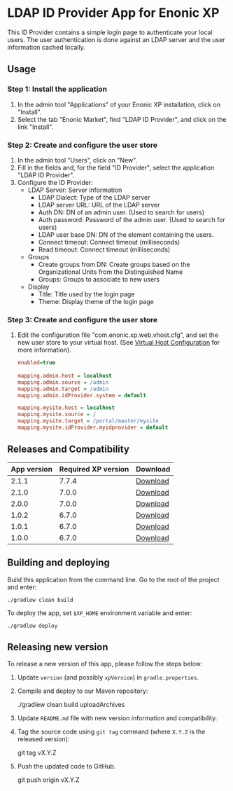 # LDAP ID Provider App for Enonic XP

This ID Provider contains a simple login page to authenticate your local users.
The user authentication is done against an LDAP server and the user information cached locally.

## Usage

### Step 1: Install the application
1. In the admin tool "Applications" of your Enonic XP installation, click on "Install". 
2. Select the tab "Enonic Market", find "LDAP ID Provider", and click on the link "Install".

### Step 2: Create and configure the user store
1. In the admin tool "Users", click on "New".
2. Fill in the fields and, for the field "ID Provider", select the application "LDAP ID Provider".
3. Configure the ID Provider:
    * LDAP Server: Server information
        * LDAP Dialect: Type of the LDAP server
        * LDAP server URL: URL of the LDAP server
        * Auth DN: DN of an admin user. (Used to search for users)
        * Auth password: Password of the admin user. (Used to search for users)
        * LDAP user base DN: DN of the element containing the users.
        * Connect timeout: Connect timeout (milliseconds)
        * Read timeout: Connect timeout (milliseconds)
    * Groups
        * Create groups from DN: Create groups based on the Organizational Units from the Distinguished Name   
        * Groups: Groups to associate to new users 
    * Display
        * Title: Title used by the login page
        * Theme: Display theme of the login page
            
### Step 3: Create and configure the user store
1. Edit the configuration file "com.enonic.xp.web.vhost.cfg", and set the new user store to your virtual host.
(See [Virtual Host Configuration](https://developer.enonic.com/docs/xp/stable/deployment/config#vhost) for more information).

    ```ini
    enabled=true
      
    mapping.admin.host = localhost
    mapping.admin.source = /admin
    mapping.admin.target = /admin
    mapping.admin.idProvider.system = default
    
    mapping.mysite.host = localhost
    mapping.mysite.source = /
    mapping.mysite.target = /portal/master/mysite
    mapping.mysite.idProvider.myidprovider = default
    ```

## Releases and Compatibility

| App version | Required XP version | Download                                                                                               |
|-------------|---------------------|--------------------------------------------------------------------------------------------------------|
| 2.1.1       | 7.7.4               | [Download](http://repo.enonic.com/public/com/enonic/app/ldapidprovider/2.1.1/ldapidprovider-2.1.1.jar) |
| 2.1.0       | 7.0.0               | [Download](http://repo.enonic.com/public/com/enonic/app/ldapidprovider/2.1.0/ldapidprovider-2.1.0.jar) |
| 2.0.0       | 7.0.0               | [Download](http://repo.enonic.com/public/com/enonic/app/ldapidprovider/2.0.0/ldapidprovider-2.0.0.jar) |
| 1.0.2       | 6.7.0               | [Download](http://repo.enonic.com/public/com/enonic/app/ldapidprovider/1.0.2/ldapidprovider-1.0.2.jar) |
| 1.0.1       | 6.7.0               | [Download](http://repo.enonic.com/public/com/enonic/app/ldapidprovider/1.0.1/ldapidprovider-1.0.1.jar) |
| 1.0.0       | 6.7.0               | [Download](http://repo.enonic.com/public/com/enonic/app/ldapidprovider/1.0.0/ldapidprovider-1.0.0.jar) |


## Building and deploying

Build this application from the command line. Go to the root of the project and enter:

    ./gradlew clean build

To deploy the app, set `$XP_HOME` environment variable and enter:

    ./gradlew deploy


## Releasing new version

To release a new version of this app, please follow the steps below:

1. Update `version` (and possibly `xpVersion`) in  `gradle.properties`.

2. Compile and deploy to our Maven repository:

    ./gradlew clean build uploadArchives

3. Update `README.md` file with new version information and compatibility.

4. Tag the source code using `git tag` command (where `X.Y.Z` is the released version):

    git tag vX.Y.Z

5. Push the updated code to GitHub.

    git push origin vX.Y.Z
